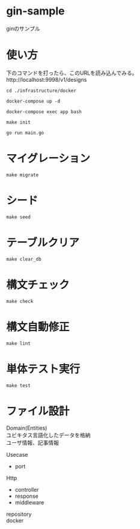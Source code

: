 # gin-sample
ginのサンプル  

# 使い方
下のコマンドを打ったら、このURLを読み込んでみる。  
http://localhost:9998/v1/designs    

```
cd ./infrastructure/docker

docker-compose up -d

docker-compose exec app bash

make init

go run main.go
```

# マイグレーション
```
make migrate
```

# シード
```
make seed
```

# テーブルクリア
```
make clear_db
```

# 構文チェック

```
make check
```

# 構文自動修正
```
make lint
```

# 単体テスト実行
```
make test
```


# ファイル設計  
Domain(Entities)  
ユビキタス言語化したデータを格納  
ユーザ情報、記事情報  

Usecase  
  - port

Http  
  - controller  
  - response  
  - middleware  

repository  
docker  

